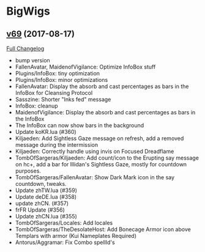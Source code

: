 # BigWigs

## [v69](https://github.com/BigWigsMods/BigWigs/tree/v69) (2017-08-17)
[Full Changelog](https://github.com/BigWigsMods/BigWigs/compare/v68.3...v69)

- bump version  
- FallenAvatar, MaidenofVigilance: Optimize InfoBox stuff  
- Plugins/InfoBox: tiny optimization  
- Plugins/InfoBox: minor optimizations  
- FallenAvatar: Display the absorb and cast percentages as bars in the InfoBox for Cleansing Protocol  
- Sasszine: Shorter "Inks fed" message  
- InfoBox: cleanup  
- MaidenofVigilance: Display the absorb and cast percentages as bars in the InfoBox  
- The InfoBox can now show bars in the background  
- Update koKR.lua (#360)  
- Kiljaeden: Add Sightless Gaze message on refresh, add a removed message during the intermission  
- Kiljaeden: Correctly handle using invis on Focused Dreadflame  
- TombOfSargeras/Kiljaeden: Add count/icon to the Erupting say message on hc+, add a bar for Illidan's Sightless Gaze, mostly for countdown purposes.  
- TombOfSargeras/FallenAvatar: Show Dark Mark icon in the say countdown, tweaks.  
- Update zhTW.lua (#359)  
- Update deDE.lua (#358)  
- update zhCN. (#357)  
- frFR Update (#356)  
- Update zhCN.lua (#355)  
- TombOfSargeras/Locales: Add locales  
- TombOfSargeras/TheDesolateHost: Add Bonecage Armor icon above Templars with armor (Kui Nameplates Required)  
- Antorus/Aggramar: Fix Combo spellId's  
